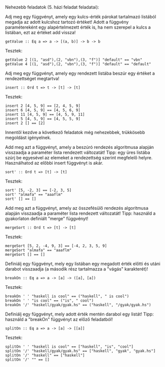 Nehezebb feladatok (5. házi feladat feladatai):

Adj meg egy függvényt, amely egy kulcs-érték párokat tartalmazó listából megadja az adott kulcshoz tartozó értéket! Adott a függvény paramétereként egy alapértelmezett érték is, ha nem szerepel a kulcs a listában, ezt az értéket add vissza!

```
getValue :: Eq a => a -> [(a, b)] -> b -> b
```

Tesztek:

```
getValue 2 [(1, "asd"),(2, "vbn"),(3, "f")] "default" == "vbn"
getValue 4 [(1, "asd"),(2, "vbn"),(3, "f")] "default" == "default"
```

Adj meg egy függvényt, amely egy rendezett listába beszúr egy értéket a rendezettséget megtartva!

```
insert :: Ord t => t -> [t] -> [t]
```

Tesztek:

```
insert 2 [4, 5, 9] == [2, 4, 5, 9]
insert 6 [4, 5, 9] == [4, 5, 6, 9]
insert 11 [4, 5, 9] == [4, 5, 9, 11]
insert 5 [4, 5, 9] == [4, 5, 5, 9]
insert 2 [] == [2]
```

Innentől kezdve a következő feladatok még nehezebbek, trükkösebb megoldást igényelnek.

Add meg azt a függvényt, amely a beszúró rendezés algoritmusa alapján visszaadja a paraméter lista rendezett változatát! Tipp: egy üres listába szúrj be egyesével az elemeket a rendezettség szerint megfelelő helyre. Használhatod az előbbi insert függvényt is akár.

```
sort' :: Ord t => [t] -> [t]
```

Tesztek:

```
sort' [5, -2, 3] == [-2, 3, 5]
sort' "almafa" == "aaaflm"
sort' [] == []
```

Add meg azt a függvényt, amely az összefésülő rendezés algoritmusa alapján visszaadja a paraméter lista rendezett változatát! Tipp: használd a gyakorlaton definiált "merge" függvényt!

```
mergeSort :: Ord t => [t] -> [t]
```

Tesztek:

```
mergeSort [5, 2, -4, 9, 3] == [-4, 2, 3, 5, 9]
mergeSort "almafa" == "aaaflm"
mergeSort [] == []
```

Definiálj egy függvényt, mely egy listában egy megadott érték előtti és utáni darabot visszaadja (a második rész tartalmazza a "vágás" karakterét)!

```
breakOn :: Eq a => a -> [a] -> ([a], [a])
```

Tesztek:

```
breakOn ' ' "haskell is cool" == ("haskell", " is cool")
breakOn ' ' "is cool" == ("is", " cool")
breakOn '/' "haskell/gyak/gyak.hs" == ("haskell", "/gyak/gyak.hs")
```

Definiálj egy függvényt, mely adott érték mentén darabol egy listát! Tipp: használd a "breakOn" függvényt az előző feladatból!

```
splitOn :: Eq a => a -> [a] -> [[a]]
```

Tesztek:

```
splitOn ' ' "haskell is cool" == ["haskell", "is", "cool"]
splitOn '/' "haskell/gyak/gyak.hs" == ["haskell", "gyak", "gyak.hs"]
splitOn '/' "haskell" == ["haskell"]
splitOn '/' "" == []
```
